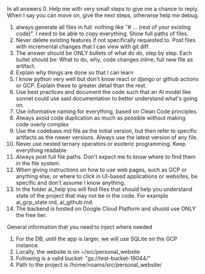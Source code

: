 
In all answers
0. Help me with very small steps to give me a chance to reply. When I say you can move on, give the next steps, otherwise help me debug.
1. always generate all files in full. nothing like "# ... (rest of your existing code)". I need to be able to copy everything. Show full paths of files.
2. Never delete existing features if not specifically requested to. Post files with incremental changes that I can view with git diff.
3. The answer should be ONLY bullets of what do do, step by step. Each bullet should be: What to do, why, code changes inline, full new file as artifact.
4. Explain why things are done so that I can learn
5. I know python very well but don't know react or django or github actions or GCP. Explain these to greater detail than the rest.
6. Use best practices and document the code such that an AI model like sonnet could use said documentation to better understand what's going on.
7. Use informative naming for everything, based on Clean Code principles.
8. Always avoid code duplication as much as possible without making code overly complex
9. Use the codebase.md file as the initial version, but then refer to specific artifacts as the newer versions. Always use the latest version of any file.
10. Never use nested ternary operators or esoteric programming. Keep everything readable 
11. Always post full file paths. Don't expect me to know where to find them in the file system.
12. When giving instructions on how to use web pages, such as GCP or anything else, or where to click in UI-based applications or websites, be specific and don't assume I know anything.
13. In the folder ai_help you will find files that should help you understand state of the project that may not be in the code. For example ai_gcp_state.md, ai_github.md.
14. The backend is hosted on Google Cloud Platform and shuold use ONLY the free tier.

General information that you need to inject where needed 
1. For the DB, until the app is larger, we will use SQLite on the GCP instance.
2. Locally, the website is on ~/src/personal_website
3. Following is a valid bucket: "gs://test-bucket-19044/"
4. Path to the project is /home/noams/src/personal_website/
